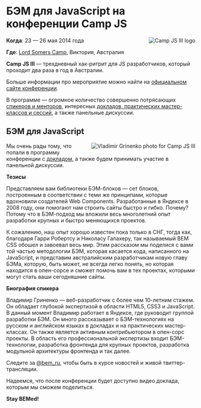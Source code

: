 # БЭМ для JavaScript на конференции Camp JS

<img style="float:right;padding: 0 0 10px 10px" src="http://img-fotki.yandex.ru/get/9088/127846884.248/0_cd7f7_768f5d36_M.jpg" alt="Сamp JS III logo" title="Сamp JS III logo" />

**Когда**: 23 — 26 мая 2014 года

**Где**: [Lord Somers Camp](http://www.lordsomerscamp.com/), Виктория, Австралия

**Camp JS III** — трехдневный хак-ритрит для JS разработчиков, который проходит два раза в год в Австралии. 

Больше информации про мероприятие можно найти на [официальном сайте конференции](http://campjs.com). 

В программе — огромное количество совершенно потрясающих [спикеров и менторов](http://campjs.com/), интересных [докладов, практических мастер-классов и сессий](http://campjs.com/#sessions), а также панельные дискуссии. 

## БЭМ для JavaScript

<img style="float:right;padding: 0 0 10px 10px" src="http://img-fotki.yandex.ru/get/9805/127846884.248/0_cd7fa_cfde5056_M.jpg" alt="Vladimir Grinenko photo for Сamp JS III" title="Vladimir Grinenko photo for Сamp JS III" />

Мы очень рады тому, что попали в программу конференции с [докладом](http://campjs.com/#bem), а также будем принимать участие в панельной дискуссии. 

**Тезисы**

Представляем вам библиотеки БЭМ-блоков — сет блоков, построенным в соответствии с теми же принципами, которые вдохновили создателей Web Components. Разработанные в Яндексе в 2008 году, они помогают нам строить сайты быстро и гибко. Почему? Потому что в БЭМ-подход мы вложили весь многолетний опыт разработки крупных и быстро меняющихся проектов.

К сожалению, наш опыт хорошо известен пока только в СНГ, тогда как, благодаря Гарри Робертсу и Николасу Галахеру, так называемый BEM CSS обошел и завоевал весь мир. Этим рассказом мы поделися с вами той частью методологии БЭМ, которая касается кода, написанного на JavaScript, и представим австралийским разработчикам новую главу БЭМа, которую, быть может, не всегда легко понять, но которая находится в опен-сорсе и сможет помочь вам в тех проектах, которыми могут стать ваши сегодняшние сайты.

**Биография спикера**

Владимир Гриненко — веб-разработчик с более чем 10-летним стажем. Он обладает глубокой экспертизой в области HTML5, CSS3 и JavaScript. В данный момент Владимир работает в Яндексе, где руководит группой разработки БЭМ. Он много рассказывает о БЭМ-технологиях на русском и английском языках в докладах и на практических мастер-классах. Он также является активным контрибьютором в опен-сорс проекты. В область его профессиональной экспертизы входит БЭМ-технологии, разработка фронтенда для крупных проектов, разработка модульной архитектуры фронтенда и так далее.

Следите за [@bem_ru](http://twitter.com/bem_ru), чтобы быть в курсе новостей и живой твиттер-трансляции. 

Надеемся, что после конференции будет доступно видео доклада, которым мы сможем поделиться. 

**Stay BEMed!**

